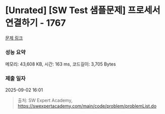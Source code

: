 # [Unrated] [SW Test 샘플문제] 프로세서 연결하기 - 1767 

[문제 링크](https://swexpertacademy.com/main/code/problem/problemDetail.do?contestProbId=AV4suNtaXFEDFAUf) 

### 성능 요약

메모리: 43,608 KB, 시간: 163 ms, 코드길이: 3,705 Bytes

### 제출 일자

2025-09-02 16:01



> 출처: SW Expert Academy, https://swexpertacademy.com/main/code/problem/problemList.do